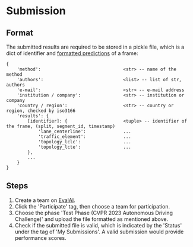 # Submission

## Format
The submitted results are required to be stored in a pickle file, which is a dict of identifier and [formatted predictions](../data/README.md#annotations) of a frame:

```
{
    'method':                               <str> -- name of the method
    'authors':                              <list> -- list of str, authors
    'e-mail':                               <str> -- e-mail address
    'institution / company':                <str> -- institution or company
    'country / region':                     <str> -- country or region, checked by iso3166
    'results': {
        [identifier]: {                     <tuple> -- identifier of the frame, (split, segment_id, timestamp)
            'lane_centerline':              ...
            'traffic_element':              ...
            'topology_lclc':                ...
            'topology_lcte':                ...
        },                       
        ...
    }
}
```

## Steps
1. Create a team on [EvalAI](https://eval.ai/web/challenges/challenge-page/1925).
2. Click the 'Participate' tag, then choose a team for participation.
3. Choose the phase 'Test Phase (CVPR 2023 Autonomous Driving Challenge)' and upload the file formatted as mentioned above.
4. Check if the submitted file is valid, which is indicated by the 'Status' under the tag of 'My Submissions'. A valid submission would provide performance scores.
